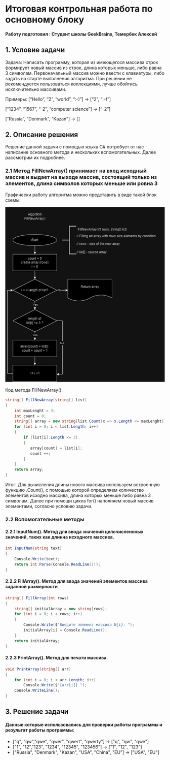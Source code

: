 # Итоговая контрольная работа по основному блоку

#### Работу подготовил : Студент школы GeekBrains, Темербек Алексей

## 1. Условие задачи

Задача: Написать программу, которая из имеющегося массива строк формирует новый массив из строк, длина которых меньше, либо равна 3 символам. Первоначальный массив можно ввести с клавиатуры, либо задать на старте выполнения алгоритма. При решении не рекомендуется пользоваться коллекциями, лучше обойтись исключительно массивами.

Примеры:
[“Hello”, “2”, “world”, “:-)”] → [“2”, “:-)”]

[“1234”, “1567”, “-2”, “computer science”] → [“-2”]

[“Russia”, “Denmark”, “Kazan”] → []

## 2. Описание решения

Решение данной задачи с помощью языка C# потребует от нас написание основного метода и нескольких вспомогательных. Далее рассмотрим их подробнее.

### 2.1 Метод **FillNewArray()** принимает на вход исходный массив и выдает на выходе массив, состоящий только из элементов, длина символов которых меньше или ровна 3

Графически работу алгоритма можно представить в виде такой блок схемы:

![Алгоритм метода FillNewArray()](https://github.com/AItemerbek/GeekBrains_FirstBlock_Final/blob/main/FillNewArray.jpg?raw=true)

Код метода FillNewArray():

```C#
string[] FillNewArray(string[] list)
{
    int maxLenght = 3;
    int count = 0;
    string[] array = new string[list.Count(x => x.Length <= maxLenght)];
    for (int i = 0; i < list.Length; i++)
    {
        if (list[i].Length <= 3)
        {
           array[count] = list[i];
           count ++; 
        }
    }
    return array;
}
```
Итог: Для вычисления длины нового массива используем встроенную функцию .Count(), с помощью которой определяем количество элементов исходно массива, длина которых меньше либо равна 3 символам. Далее при помощи цикла for() наполняем новый массив элементами, согласно условию задачи.

### 2.2 Вспомогательные методы 

#### 2.2.1 InputNum(). Метод для ввода значений целочисленнных значений, таких как длинна исходного массива.

```C#
int InputNum(string text)
{
    Console.Write(text);
    return int.Parse(Console.ReadLine()!);
}
```
#### 2.2.2 FillArray(). Метод для ввода значений элементов массива заданной размерности

```C#
string[] FillArray(int rows)
{
    string[] initialArray = new string[rows];
    for (int i = 0; i < rows; i++)
    {
        Console.Write($"Введите элемент массива №{i}: ");
        initialArray[i] = Console.ReadLine();
    }
    return initialArray;
}
```

#### 2.2.3 PrintArray(). Метод для печати массива.

```C#
void PrintArray(string[] arr)
{
    for (int i = 0; i < arr.Length; i++)
        Console.Write($"{arr[i]} ");
    Console.WriteLine();
}
```

## 3. Решение задачи

#### Данные которые использовались для проверки работы программы и результат работы программы:
 - ["q", "qw","qwe", "qwer", "qwert", "qwerty"] -> ["q", "qw", "qwe"]
 - ["1", "12","123", "1234", "12345", "123456"] -> ["1", "12", "123"]
 - ["Russia", "Denmark", "Kazan", "USA", "China", "EU"] -> ["USA", "EU"] 